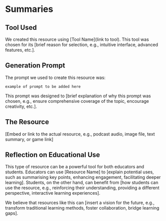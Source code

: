 # Summaries

## Tool Used
We created this resource using [Tool Name](link to tool). This tool was chosen for its [brief reason for selection, e.g., intuitive interface, advanced features, etc.].

## Generation Prompt
The prompt we used to create this resource was:

```
example of prompt to be added here
```

This prompt was designed to [brief explanation of why this prompt was chosen, e.g., ensure comprehensive coverage of the topic, encourage creativity, etc.].

## The Resource
[Embed or link to the actual resource, e.g., podcast audio, image file, text summary, or game link]

## Reflection on Educational Use
This type of resource can be a powerful tool for both educators and students. Educators can use [Resource Name] to [explain potential uses, such as summarising key points, enhancing engagement, facilitating deeper learning]. Students, on the other hand, can benefit from [how students can use the resource, e.g., reinforcing their understanding, providing a different perspective, interactive learning experiences].

We believe that resources like this can [insert a vision for the future, e.g., transform traditional learning methods, foster collaboration, bridge learning gaps].